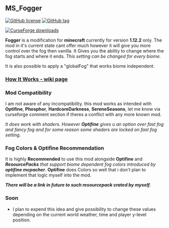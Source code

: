 ## MS_Fogger          
[![GitHub license](https://img.shields.io/github/license/dotBlueShoes/MS_Fogger.svg)](https://github.com/dotBlueShoes/MS_Fogger/blob/master/LICENSE.txt)
[![GitHub tag](https://img.shields.io/github/tag/dotBlueShoes/MS_Fogger.svg)](https://github.com/dotBlueShoes/MS_Fogger/tags)

[![CurseForge downloads](http://cf.way2muchnoise.eu/full_449209_downloads.svg)](https://www.curseforge.com/minecraft/mc-mods/fogger)

**Fogger** is a modification for **minecraft** currently for version **1.12.2** only. The mod in it's current state cant offer much however it will give you more control over the fog then vanilla. It Gives you the ability to change where the fog starts and where it ends. *This setting can be changed for every biome.* 

It is also possible to apply a "globalFog" that works biome independent.

### [How It Works - wiki page](https://github.com/dotBlueShoes/MS_Fogger/wiki/How-It-Works)

### Mod Compatibility

I am not aware of any incompatibility. this mod works as intended with **Optifine**, **Phosphor**, **HardcoreDarkness**, **SereneSeasons**, let me know via curseforge comment section if theres a conflict with any more known mod.

*It does work with shaders. However **Optifine** gives u an option over fast fog and fancy fog and for some reason some shaders are locked on fast fog setting.*

### Fog Colors & Optifine Recommendation

It is highly **Recommended** to use this mod alongside **Optifine** and ***ResourcePacks** that support biome dependent fog colors introduced by **optifine mcpacher***. **Optifine** does Colors so well that i don't plan to implement that logic myself into the mod.

***There will be a link in future to such resourcepack crated by myself.***

### Soon

- I plan to expend this idea and give possibility to change these values depending on the current world weather, time and player y-level position.
